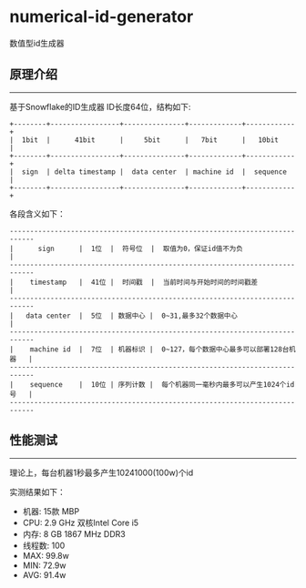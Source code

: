 # numerical-id-generator
数值型id生成器

## 原理介绍

---------

  基于Snowflake的ID生成器
  ID长度64位，结构如下:
  ```
  +--------+-----------------+---------------+-------------+------------+
  |  1bit  |      41bit      |     5bit      |   7bit      |   10bit    |
  +--------+-----------------+---------------+-------------+------------+
  |  sign  | delta timestamp |  data center  | machine id  |  sequence  |
  +--------+-----------------+---------------+-------------+------------+
  ```
 
  各段含义如下：
  
  ```
  ----------------------------------------------------------------------------
  |      sign      |  1位  |  符号位  |  取值为0，保证id值不为负                  |
  ----------------------------------------------------------------------------
  |    timestamp   |  41位 |  时间戳  |  当前时间与开始时间的时间戳差              |
  ----------------------------------------------------------------------------
  |   data center  |  5位  | 数据中心 |  0~31,最多32个数据中心                   |
  ----------------------------------------------------------------------------
  |    machine id  |  7位  | 机器标识 |  0~127，每个数据中心最多可以部署128台机器   |
  ----------------------------------------------------------------------------
  |    sequence    |  10位 | 序列计数 |  每个机器同一毫秒内最多可以产生1024个id号   |
  ----------------------------------------------------------------------------
  ```
  
  ## 性能测试
  
  ------
  
  理论上，每台机器1秒最多产生10241000(100w)个id
  
  实测结果如下：
  * 机器: 15款 MBP
  * CPU: 2.9 GHz 双核Intel Core i5
  * 内存: 8 GB 1867 MHz DDR3
  * 线程数: 100
  * MAX: 99.8w
  * MIN: 72.9w
  * AVG: 91.4w
